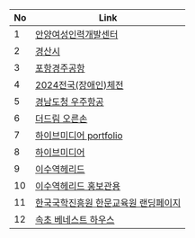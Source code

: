 | No | Link |
| ------------ | ------------- |
| 1 | <a href="https://onlinepage.co.kr/1bsb/default/">  안양여성인력개발센터 </a>  |
| 2 | <a href="https://onlinepage.co.kr/1bsb/default2/"> 경산시 </a>  |
| 3 | <a href="https://onlinepage.co.kr/1bsb/default3/"> 포항경주공항 </a>  |
| 4 | <a href="https://onlinepage.co.kr/1bsb/default4/"> 2024전국(장애인)체전 </a>  |
| 5 | <a href="https://onlinepage.co.kr/1bsb/default5/"> 경남도청 우주항공 </a>  |
| 6 | <a href="https://onlinepage.co.kr/1bsb/default6/"> 더드림 오른손 </a>  |
| 7 | <a href="https://hivemedia.co.kr/portfolio/portfolio_t.php"> 하이브미디어 portfolio </a>  |
| 8 | <a href="https://hivemedia.co.kr/portfolio/portfolio.php"> 하이브미디어 </a>  |
| 9 | <a href="https://isu-helead.com/"> 이수역헤리드 </a>  |
| 10 | <a href="https://is-helead.com/index.php"> 이수역헤리드 홍보관용  </a>  |
| 11 | <a href="https://onlinepage.co.kr/1bsb/default9/"> 한국국학진흥원 한문교육원 랜딩페이지 </a>  |
| 12 | <a href="https://xn--950bu1tc1d75aa923dymm5nl21f.com/"> 속초 베네스트 하우스 </a>  |


